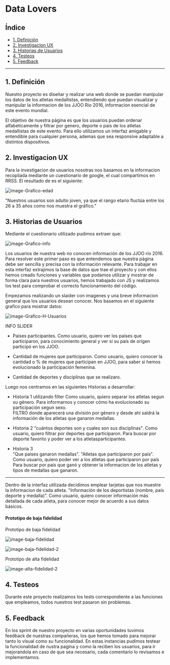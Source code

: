 # Data Lovers

## Índice

* [1. Definición](#1-definición)
* [2. Investigacion UX](#2-investigacion-ux)
* [3. Historias de Usuarios](#3-historias-de-usuarios)
* [4. Testeos](#4-testeos)
* [5. Feedback](#5-feedback)



***

## 1. Definición

Nuestro proyecto es diseñar y realizar una web donde se puedan manipular los datos de los atletas medallistas, entendiendo que puedan visualizar y manipular la informacion de los JJOO Rio 2016, informacion esencial de este evento mundial.

El objetivo de nuestra página es que los usuarios puedan ordenar alfabeticamente y filtrar por genero, deporte  o pais de los atletas medallistas de este evento.
Para ello utilizamos un interfaz amigable y entendible para cualquier persona, ademas que sea responsive adaptable a  distintos dispositivos.



## 2. Investigacion UX

Para la investigacion de usuarios nosotras  nos basamos en la informacion recopilada mediante un cuestionario de google,  el cual compartimos en RRSS.
El resultado de es el siguiente:


![image-Grafico-edad](src/imagenes/Grafico_edad.png)


"Nuestros usuarios son adulto joven, ya que el rango etario fluctúa entre los 26 a 35 años como nos muestra el gráfico."


## 3. Historias de Usuarios

Mediante el cuestionario utilizado pudimos extraer que: 


![image-Grafico-info](src/imagenes/Grafico_info.png)

Los usuarios de nuestra web no conocen información de los JJOO río 2016.
Para resolver este primer paso es que entendemos que nuestra página debe ser sencilla y precisa con la información relevante.
Para trabajar en esta interfaz  extrajimos la base de datos que trae el proyecto y con ellos hemos creado funciones y variables que podamos utilizar y mostrar de forma clara para nuestros usuarios, hemos trabajado con JS y realizamos los test para comprobar el correcto funcionamiento del código.



Empezamos realizando un slaider con imagenes  y una breve informacion general que los usuarios desean conocer.
Nos basamos en el siguiente grafico para mostrar datos:


 ![image-Grafico-H-Usuarios](src/imagenes/Grafico_H_Usuarios.png)


  INFO SLIDER
* Países participantes.
      Como usuario, quiero ver los países que participaron, para conocimiento general y ver si su país de origen participó en los JJOO.
      
* Cantidad de mujeres que participaron.
      Como usuario, quiero conocer la cantidad o % de mujeres que participan en JJOO, para saber si hemos evolucionado la participación femenina.

* Cantidad de deportes y disciplinas que se realizaro.


Luego nos centramos en las siguientes Historias a desarrollar: 

* Historia 1 utilizando filter
      Como usuario, quiero separar los atletas segun su género.
      Para informarnos y conocer cómo ha evolucionado su participación segun sexo.  
      FILTRO donde aparecerá una división por género y desde ahí saldrá la información de los atletas que ganaron medallas.
 
 
* Historia 2 
      "cuántos deportes son y cuales son sus disciplinas".
      Como usuario, quiero  filtrar por deportes que participaron.
      Para buscar por deporte favorito y poder ver a los atletasparticipantes.
      
  
* Historia 3  
      "Que paises ganaron medallas".
      "Atletas que participaron por país".
      Como usuario, quiero poder ver a los atletas  que participaron por país
      Para buscar por país que ganó y obtener la informacion de los atletas y tipos de medallas que ganaron.
 
  
 ***
 
Dentro de la interfaz utilizada decidimos emplear tarjetas que nos muestre la informacion de cada atleta.
    "Información de los deportistas (nombre, país deporte y medalla)".
    Como usuario, quiero conocer información más detallada de cada atleta, para conocer mejor de acuerdo a sus datos básicos.
 


#### Prototipo de baja fidelidad
 
Prototipo de baja fidelidad

 ![image-baja-fidelidad](src/imagenes/prototipo_data_lovers.png)


 ![image-baja-fidelidad-2](src/imagenes/Prototipo_data_lovers2.png)


 Prototipo de alta fidelidad

 ![image-alta-fidelidad-2](src/imagenes/Figma_DL.png)


## 4. Testeos

Durante este proyecto realizamos los tests correspondiente a las funciones que empleamos, todos nuestros test pasaron sin problemas.



## 5. Feedback

En los sprint de nuestro proyecto en varias oportunidades tuvimos feedback de nuestras compañeras, los que hemos tomado para mejorar tanto lo visual como su funcionalidad.
En estas instancias pudimos testear la funcionalidad de nustra pagina y como la reciben los usuarios, para ir mejorandola en caso de que sea necesario, cada comentario lo revisamos e implementamos.

